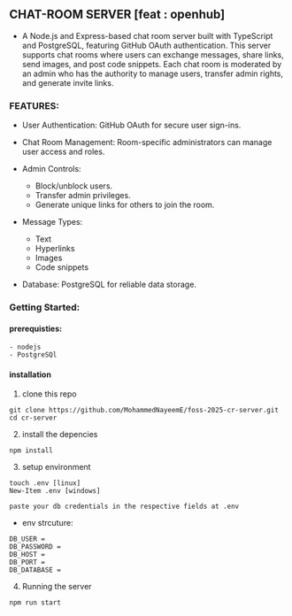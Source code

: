 ## CHAT-ROOM SERVER [feat : openhub]

- A Node.js and Express-based chat room server built with TypeScript and PostgreSQL, featuring GitHub OAuth authentication. This server supports chat rooms where users can exchange messages, share links, send images, and post code snippets. Each chat room is moderated by an admin who has the authority to manage users, transfer admin rights, and generate invite links.

### FEATURES:
  - User Authentication: GitHub OAuth for secure user sign-ins.
  - Chat Room Management: Room-specific administrators can manage user access and roles.
  - Admin Controls:

      - Block/unblock users.
      - Transfer admin privileges.
      - Generate unique links for others to join the room.

  - Message Types:

      - Text
      - Hyperlinks
      - Images
      - Code snippets

  - Database: PostgreSQL for reliable data storage.

### Getting Started:

#### prerequisties:
    - nodejs
    - PostgreSQl 
#### installation 

1. clone this repo 
```
git clone https://github.com/MohammedNayeemE/foss-2025-cr-server.git
cd cr-server
```
2. install the depencies
```
npm install

```
3. setup environment
```
touch .env [linux]
New-Item .env [windows]

paste your db credentials in the respective fields at .env

```
- env strcuture:

```
DB_USER = 
DB_PASSWORD = 
DB_HOST = 
DB_PORT = 
DB_DATABASE = 

```

4. Running the server 
```
npm run start

```
